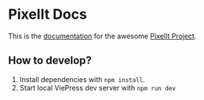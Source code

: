 # PixelIt Docs

This is the [documentation](https://docs.pixelit-project.com/) for the awesome [PixelIt Project](https://github.com/pixelit-project/PixelIt).

## How to develop?

1. Install dependencies with `npm install`.
2. Start local ViePress dev server with `npm run dev`
